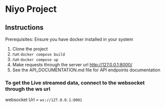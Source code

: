 # Niyo Project


## Instructions

Prerequisites: Ensure you have docker installed in your system

1. Clone the project
2. run `docker compose build`
3. run `docker compose up`
4. Make requests through the server url http://127.0.0.1:8000/
5. See the API_DOCUMENTATION.md file for API endpoints documentation

### To get the Live streamed data, connect to the websocket through the ws url

websocket Url = `ws://127.0.0.1:8001`
